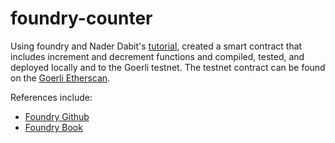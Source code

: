 # foundry-counter

Using foundry and Nader Dabit's [tutorial](https://www.youtube.com/watch?v=uelA2U9TbgM&t=1s), created a smart contract that includes increment and decrement functions and compiled, tested, and deployed locally and to the Goerli testnet. The testnet contract can be found on the [Goerli Etherscan](https://goerli.etherscan.io/address/0xa467d7526a9f955fdae1863554d2a09cf8f3ddab).

References include:

* [Foundry Github](https://github.com/foundry-rs/foundry)
* [Foundry Book](https://book.getfoundry.sh/)
